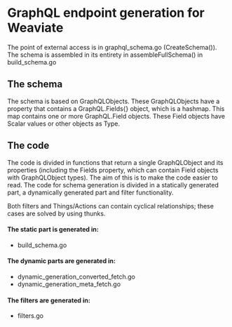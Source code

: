 # GraphQL endpoint generation for Weaviate
The point of external access is in graphql_schema.go (CreateSchema()). The schema is assembled in its entirety in assembleFullSchema() in build_schema.go

## The schema
The schema is based on GraphQLObjects. These GraphQLObjects have a property that contains a GraphQL.Fields{} object, which is a hashmap. This map contains one or more GraphQL.Field objects. These Field objects have Scalar values or other objects as Type. 

## The code
The code is divided in functions that return a single GraphQLObject and its properties (including the Fields property, which can contain Field objects with GraphQLObject types). The aim of this is to make the code easier to read. The code for schema generation is divided in a statically generated part, a dynamically generated part and filter functionality.

Both filters and Things/Actions can contain cyclical relationships; these cases are solved by using thunks.



#### The static part is generated in: 
- build_schema.go 

#### The dynamic parts are generated in: 
- dynamic_generation_converted_fetch.go
- dynamic_generation_meta_fetch.go

#### The filters are generated in:
- filters.go
		

